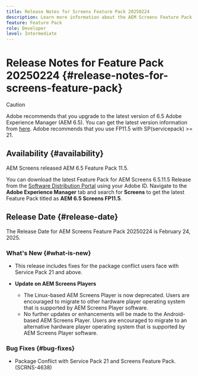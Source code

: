 ```yaml
---
title: Release Notes for Screens Feature Pack 20250224
description: Learn more information about the AEM Screens Feature Pack 20250224 that was released on February 24, 2025.
feature: Feature Pack
role: Developer
level: Intermediate
---
```

# Release Notes for Feature Pack 20250224 {#release-notes-for-screens-feature-pack}

 >[!CAUTION]
 >Adobe recommends that you upgrade to the latest version of 6.5 Adobe Experience Manager (AEM 6.5). You can get the latest version information from [here](https://experienceleague.adobe.com/en/docs/experience-manager-65/content/release-notes/release-notes).
 >Adobe recommends that you use FP11.5 with SP(servicepack) >= 21. 
 

## Availability {#availability}

 AEM Screens released AEM 6.5 Feature Pack 11.5.

 You can download the latest Feature Pack for AEM Screens 6.5.11.5 Release from the [Software Distribution Portal](https://experience.adobe.com/#/downloads/content/software-distribution/en/aem.html) using your Adobe ID. Navigate to the **Adobe Experience Manager** tab and search for **Screens** to get the latest Feature Pack titled as **AEM 6.5 Screens FP11.5**.

## Release Date {#release-date}

 The Release Date for AEM Screens Feature Pack 20250224 is February 24, 2025.

### What's New {#what-is-new}

 * This release includes fixes for the package conflict users face with Service Pack 21 and above.
 
 * **Update on AEM Screens Players**
    * The Linux-based AEM Screens Player is now deprecated. Users are encouraged to migrate to other hardware player operating system that is supported by AEM Screens Player software.
    * No further updates or enhancements will be made to the Android-based AEM Screens Player. Users are encouraged to migrate to an alternative hardware player operating system that is supported by AEM Screens Player software.

### Bug Fixes {#bug-fixes}

* Package Conflict with Service Pack 21 and Screens Feature Pack. (SCRNS-4638)
